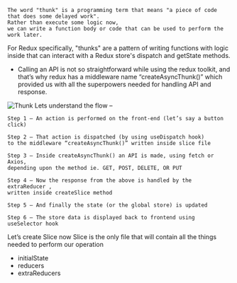 ```
The word "thunk" is a programming term that means "a piece of code that does some delayed work". 
Rather than execute some logic now,
we can write a function body or code that can be used to perform the work later.
```

For Redux specifically, "thunks" are a pattern of writing functions with logic inside that can interact with a Redux store's dispatch and getState methods.

* Calling an API is not so straightforward while using the redux toolkit, and that’s why redux has a middleware name “createAsyncThunk()” which provided us with all the superpowers needed for handling API and response.
  
 


![Thunk](https://github.com/VinodChoudhary12/MERN/assets/140074392/6a605c81-0bf8-4068-a913-aee881ebf300)
Lets understand the flow –
```
Step 1 – An action is performed on the front-end (let’s say a button click)

Step 2 – That action is dispatched (by using useDispatch hook)
to the middleware “createAsyncThunk()” written inside slice file

Step 3 – Inside createAsyncThunk() an API is made, using fetch or Axios,
depending upon the method ie. GET, POST, DELETE, OR PUT

Step 4 – Now the response from the above is handled by the extraReducer ,
written inside createSlice method

Step 5 – And finally the state (or the global store) is updated

Step 6 – The store data is displayed back to frontend using useSelector hook
```

Let’s create Slice now
Slice is the only file that will contain all the things needed to perform our operation

* initialState
* reducers
* extraReducers
